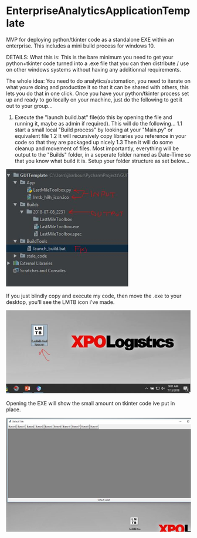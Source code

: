 # EnterpriseAnalyticsApplicationTemplate
MVP for deploying python/tkinter code as a standalone EXE within an enterprise. 
This includes a mini build process for windows 10. 


DETAILS:
What this is: This is the bare minimum you need to get your python+tkinter code turned into a .exe file that you can then distribute / use on other windows systems without having any additionnal requirements.

The whole idea:
You need to do analytics/automation, you need to iterate on what youre doing and productize it so that it can be shared with others, this lets you do that in one click. Once you have your python/tkinter process set up and ready to go locally on your machine, just do the following to get it out to your group...

1. Execute the "launch build.bat" file(do this by opening the file and running it, maybe as admin if required). This will do the following...
  1.1 start a small local "Build process" by  looking at your "Main.py" or equivalent file
  1.2 It will recursively copy libraries you reference in your code so that they are packaged up nicely
  1.3 Then it will do some cleanup and movement of files. Most importantly, everything will be output to the "Builds" folder, in a seperate folder named as Date-Time so that you know what build it is. Setup your folder structure as set below...

![alt text](https://raw.githubusercontent.com/jbarbour3/EnterpriseAnalyticsApplicationTemplate/master/Capture.JPG)

If you just blindly copy and execute my code, then move the .exe to your desktop, you'll see the LMTB icon i've made. 

![alt text](https://raw.githubusercontent.com/jbarbour3/EnterpriseAnalyticsApplicationTemplate/master/Capture2.JPG)

Opening the EXE will show the small amount on tkinter code ive put in place.

![alt text](https://raw.githubusercontent.com/jbarbour3/EnterpriseAnalyticsApplicationTemplate/master/Capture3.JPG) <!-- .element height="50%" width="50%" -->
